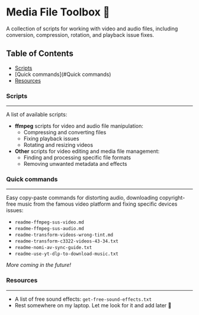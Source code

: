 **Media File Toolbox 🎥**
==========================

A collection of scripts for working with video and audio files, including conversion, compression, rotation, and playback issue fixes.

**Table of Contents**
--------------------

* [Scripts](#scripts)
* [Quick commands](#Quick commands)
* [Resources](#resources)

### Scripts
-----------

A list of available scripts:

* **ffmpeg** scripts for video and audio file manipulation:
  + Compressing and converting files
  + Fixing playback issues
  + Rotating and resizing videos
* **Other** scripts for video editing and media file management:
  + Finding and processing specific file formats
  + Removing unwanted metadata and effects

### Quick commands
----------------

Easy copy-paste commands for distorting audio, downloading copyright-free music from the famous video platform and fixing specific devices issues:

* `readme-ffmpeg-sus-video.md`
* `readme-ffmpeg-sus-audio.md`
* `readme-transform-videos-wrong-tint.md`
* `readme-transform-c3322-videos-43-34.txt`
* `readme-nomi-av-sync-guide.txt`
* `readme-use-yt-dlp-to-download-music.txt`

*More coming in the future!*

### Resources
--------------

* A list of free sound effects: `get-free-sound-effects.txt`
* Rest somewhere on my laptop. Let me look for it and add later 🙂
